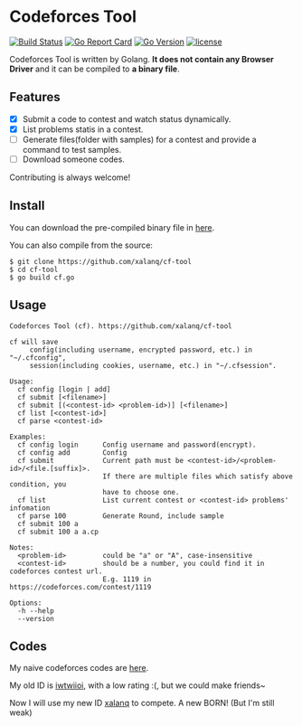 # Codeforces Tool

[![Build Status](https://travis-ci.org/xalanq/cf-tool.svg?branch=master)](https://travis-ci.org/xalanq/cf-tool)
[![Go Report Card](https://goreportcard.com/badge/github.com/xalanq/cf-tool)](https://goreportcard.com/report/github.com/xalanq/cf-tool)
[![Go Version](https://img.shields.io/badge/go-%3E%3D1.6-green.svg)](https://github.com/golang)
[![license](https://img.shields.io/badge/license-MIT-%23373737.svg)](https://raw.githubusercontent.com/xalanq/cf-tool/master/LICENSE)

Codeforces Tool is written by Golang. **It does not contain any Browser Driver** and it can be compiled to **a binary file**.

## Features

* [x] Submit a code to contest and watch status dynamically.
* [x] List problems statis in a contest.
* [ ] Generate files(folder with samples) for a contest and provide a command to test samples.
* [ ] Download someone codes.

Contributing is always welcome!

## Install

You can download the pre-compiled binary file in [here](https://github.com/xalanq/cf-tool/releases).

You can also compile from the source:

```
$ git clone https://github.com/xalanq/cf-tool
$ cd cf-tool
$ go build cf.go
```

## Usage

```plain
Codeforces Tool (cf). https://github.com/xalanq/cf-tool

cf will save
     config(including username, encrypted password, etc.) in "~/.cfconfig",
     session(including cookies, username, etc.) in "~/.cfsession".

Usage:
  cf config [login | add]
  cf submit [<filename>]
  cf submit [(<contest-id> <problem-id>)] [<filename>]
  cf list [<contest-id>]
  cf parse <contest-id>

Examples:
  cf config login      Config username and password(encrypt).
  cf config add        Config
  cf submit            Current path must be <contest-id>/<problem-id>/<file.[suffix]>.
                       If there are multiple files which satisfy above condition, you
                       have to choose one.
  cf list              List current contest or <contest-id> problems' infomation
  cf parse 100         Generate Round, include sample
  cf submit 100 a
  cf submit 100 a a.cp

Notes:
  <problem-id>         could be "a" or "A", case-insensitive
  <contest-id>         should be a number, you could find it in codeforces contest url.
                       E.g. 1119 in https://codeforces.com/contest/1119

Options:
  -h --help
  --version
```

## Codes

My naive codeforces codes are [here](./codes).

My old ID is [iwtwiioi](https://codeforces.com/profile/iwtwiioi), with a low rating :(, but we could make friends~

Now I will use my new ID [xalanq](https://codeforces.com/profile/xalanq) to compete. A new BORN! (But I'm still weak)
